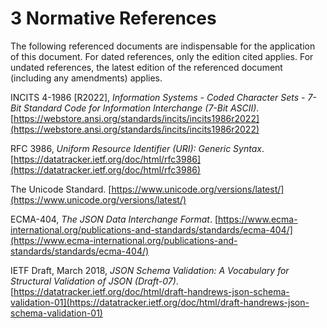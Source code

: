 # 3 Normative References

The following referenced documents are indispensable for the application of this document.
For dated references, only the edition cited applies. For undated references, the latest
edition of the referenced document (including any amendments) applies.

INCITS 4-1986 [R2022], *Information Systems - Coded Character Sets - 7-Bit Standard Code for Information Interchange (7-Bit ASCII)*.
[https://webstore.ansi.org/standards/incits/incits1986r2022](https://webstore.ansi.org/standards/incits/incits1986r2022)

RFC 3986, *Uniform Resource Identifier (URI): Generic Syntax*.
[https://datatracker.ietf.org/doc/html/rfc3986](https://datatracker.ietf.org/doc/html/rfc3986)

The Unicode Standard.
[https://www.unicode.org/versions/latest/](https://www.unicode.org/versions/latest/)

ECMA-404, *The JSON Data Interchange Format*.
[https://www.ecma-international.org/publications-and-standards/standards/ecma-404/](https://www.ecma-international.org/publications-and-standards/standards/ecma-404/)

IETF Draft, March 2018, *JSON Schema Validation: A Vocabulary for Structural Validation of JSON (Draft-07)*.
[https://datatracker.ietf.org/doc/html/draft-handrews-json-schema-validation-01](https://datatracker.ietf.org/doc/html/draft-handrews-json-schema-validation-01)